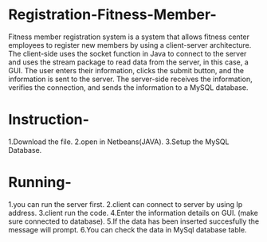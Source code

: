 # Registration-Fitness-Member-
Fitness member registration system is a system that allows fitness center employees to register new members by using a client-server architecture. The client-side uses the socket function in Java to connect to the server and uses the stream package to read data from the server, in this case, a GUI. The user enters their information, clicks the submit button, and the information is sent to the server. The server-side receives the information, verifies the connection, and sends the information to a MySQL database.
# Instruction-
 1.Download the file.
 2.open in Netbeans(JAVA).
 3.Setup the MySQL Database.
 
# Running-
 1.you can run the server first.
 2.client can connect to server by using Ip address.
 3.client run the code.
 4.Enter the information details on GUI. (make sure connected to database).
 5.If the data has been inserted succesfully the message will prompt.
 6.You can check the data in MySql database table.

 
